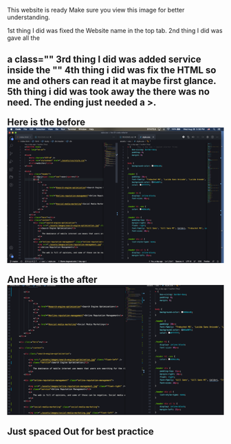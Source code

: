 This website is ready
Make sure you view this image for better understanding.

1st thing I did was fixed the Website name in the top tab.
2nd thing I did was gave all the <h2> a class=""
3rd thing I did was added service inside the ""
4th thing i did was fix the HTML so me and others can read it at maybe first glance.
5th thing i did was took away the </image> there was no need. The ending just needed a >.

Here is the before
<img src="./assets/images/ScreenShot.png" alt="ScreenShot" />

And Here is the after
<img src="./assets/images/ScreenShot2.png" alt="ScreenShot2" />

Just spaced Out for best practice
